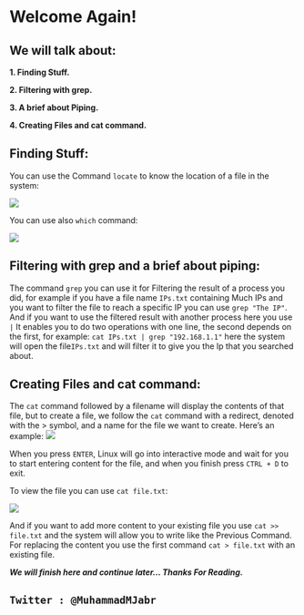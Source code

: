 # Welcome Again!
## We will talk about:
**1. Finding Stuff.**

**2. Filtering with grep.**

**3. A brief about Piping.**

**4. Creating Files and cat command.**

## Finding Stuff:
You can use the Command `locate` to know the location of a file in the system:

![](https://media.geeksforgeeks.org/wp-content/uploads/2-415.png)

You can use also `which` command:

![](https://media.geeksforgeeks.org/wp-content/uploads/which-main.png)

## Filtering with grep and a brief about piping:
The command `grep` you can use it for Filtering the result of a process you did, for example if you have a file name `IPs.txt` containing Much IPs and you want to filter the file to reach a specific IP you can use `grep "The IP"`. And if you want to use the filtered result with another process here you use `|` It enables you to do two operations with one line, the second depends on the first, for example:
`cat IPs.txt | grep "192.168.1.1"` here the system will open the file`IPs.txt` and will filter it to give you the Ip that you searched about.

## Creating Files and cat command:
The `cat` command followed by a filename will display the contents of that file, but to
create a file, we follow the `cat` command with a redirect, denoted with the > symbol, and
a name for the file we want to create. Here’s an example:
![](https://www.howtogeek.com/wp-content/uploads/2018/02/clt_top.png?height=200p&trim=2,2,2,2&crop=16:9)

When you press `ENTER`, Linux will go into interactive mode and wait for you to start
entering content for the file, and when you finish press `CTRL + D` to exit.

To view the file you can use `cat file.txt`:

![](https://static.javatpoint.com/linux/images/linux-cat-display.png)

And if you want to add more content to your existing file you use `cat >> file.txt` and the system will allow you to write like the Previous Command. For replacing the content you use the first command `cat > file.txt` with an existing file.

_**We will finish here and continue later... Thanks For Reading.**_

## **`Twitter : @MuhammadMJabr`**

